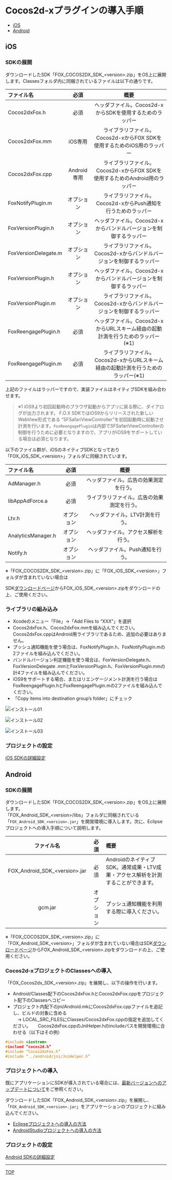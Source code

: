 # Cocos2d-xプラグインの導入手順

* [iOS](./README.md#ios)
* [Android](./README.md#android)

## iOS

### SDKの展開

ダウンロードしたSDK「FOX_COCOS2DX_SDK_&lt;version&gt;.zip」をOS上に展開します。Classesフォルダ内に同梱されているファイルは以下の通りです。

ファイル名|必須|概要
:--------|:-------------:|:--------:
Cocos2dxFox.h|必須|ヘッダファイル。Cocos2d-xからSDKを使用するためのラッパー
Cocos2dxFox.mm|	iOS専用	|ライブラリファイル。Cocos2d-xからFOX SDKを使用するためのiOS用のラッパー
Cocos2dxFox.cpp|Android専用|ライブラリファイル。Cocos2d-xからFOX SDKを使用するためのAndroid用のラッパー
FoxNotifyPlugin.m|オプション|ライブラリファイル。Cocos2d-xからPush通知を行うためのラッパー
FoxVersionPlugin.h|オプション|ヘッダファイル。Cocos2d-xからバンドルバージョンを制御するラッパー
FoxVersionDelegate.m|オプション|ライブラリファイル。Cocos2d-xからバンドルバージョンを制御するラッパー|
FoxVersionPlugin.h|オプション|ヘッダファイル。Cocos2d-xからバンドルバージョンを制御するラッパー|
FoxVersionPlugin.m|オプション|ライブラリファイル。Cocos2d-xからバンドルバージョンを制御するラッパー|
FoxReengagePlugin.h|必須|ヘッダファイル。Cocos2d-xからURLスキーム経由の起動計測を行うためのラッパー(※1)|
FoxReengagePlugin.m|必須|ライブラリファイル。Cocos2d-xからURLスキーム経由の起動計測を行うためのラッパー(※1)|

上記のファイルはラッパーですので、実装ファイルはネイティブSDKを組み合わせます。

> ※1 iOS9より初回起動時のブラウザ起動からアプリに戻る際に、ダイアログが出力されます。 F.O.X SDKではiOS9からリリースされた新しいWebView形式である “SFSafariViewController”を初回起動時に起動させ計測を行います。`FoxReengagePlugin`は内部でSFSafariViewControllerの制御を行うために必要となりますので、アプリがiOS9をサポートしている場合は必須となります。

以下のファイル群が、iOSのネイティブSDKとなっており「FOX_iOS_SDK_&lt;version&gt;」フォルダに同梱されています。

ファイル名|必須|概要
:--------|:-------------:|:--------:
AdManager.h|必須|ヘッダファイル。広告の効果測定を行う。|
libAppAdForce.a|必須|ライブラリファイル。広告の効果測定を行う。|
Ltv.h|オプション|ヘッダファイル。LTV計測を行う。|
AnalyticsManager.h|オプション|ヘッダファイル。アクセス解析を行う。|
Notify.h|オプション|ヘッダファイル。Push通知を行う。

※「FOX_COCOS2DX\_SDK_&lt;version&gt;.zip」に「FOX_iOS\_SDK_&lt;version&gt;」フォルダが含まれていない場合は

SDK[ダウンロードページ](https://github.com/cyber-z/public-fox-ios-sdk/releases)からFOX_iOS\_SDK_&lt;version&gt;.zipをダウンロードの上、ご使用ください。


### ライブラリの組み込み

* Xcodeのメニュー「File」→「Add Files to “XXX”」を選択
* Cocos2dxFox.h、Cocos2dxFox.mmを組み込んでください。Cocos2dxFox.cppはAndroid用ライブラリであるため、追加の必要はありません。
* プッシュ通知機能を使う場合は、FoxNotifyPlugin.h、FoxNotifyPlugin.mの2ファイルを組み込んでください。
* バンドルバージョン判定機能を使う場合は、FoxVersionDelegate.h、FoxVersionDelegate .mmとFoxVersionPlugin.h、FoxVersionPlugin.mmの計4ファイルを組み込んでください。
* iOS9をサポートする場合、またはリエンゲージメント計測を行う場合はFoxReengagePlugin.hとFoxReengagePlugin.mの2ファイルを組み込んでください。
* 「Copy items into destination group’s folder」にチェック

![インストール01](./ios/img01.png)

![インストール02](./ios/img02.png)

![インストール03](./ios/img03.png)

### プロジェクトの設定

[iOS SDKの詳細設定](./ios/README.md)

## Android

### SDKの展開

ダウンロードしたSDK「FOX_COCOS2DX_SDK_&lt;version&gt;.zip」をOS上に展開します。<br>
「FOX_Android_SDK_&lt;version&gt;/libs」フォルダに同梱されている「`FOX_Android_SDK_<version>.jar`」を開発環境に導入します。次に、Eclipseプロジェクトへの導入手順について説明します。

|ファイル名|必須|概要|
|:------:|:------:|:------|
|FOX_Android_SDK_&lt;version&gt;.jar|必須|AndroidのネイティブSDK。通常成果・LTV成果・アクセス解析を計測することができます。|
|gcm.jar|オプション|プッシュ通知機能を利用する際に導入ください。|

※「FOX_COCOS2DX_SDK_&lt;version&gt;.zip」に「FOX_Android_SDK_&lt;version&gt;」フォルダが含まれていない場合はSDK[ダウンロードページ](https://github.com/cyber-z/public-fox-android-sdk/releases)からFOX_Android_SDK_&lt;version&gt;.zipをダウンロードの上、ご使用ください。

### Cocos2d-xプロジェクトのClassesへの導入

「FOX_Cocos2dx_SDK_&lt;version&gt;.zip」を展開し、以下の操作を行います。

* Android/Classes配下のCocos2dxFox.hとCocos2dxFox.cppをプロジェクト配下のClassesへコピー
* プロジェクト内配下のjni/Android.mkにCocos2dxFox.cppファイルを追記し、ビルドの対象に含める<br>
　→ LOCAL_SRC_FILESにClasses/Cocos2dxFox.cppの指定を追加してください。
　
Cocos2dxFox.cppのJniHelper.hのincludeパスを開発環境に合わせる（以下はその例）

```cpp
#include <iostrem>
#inclued “cocos2d.h”
#include “Cocos2dxFox.h”
#include “../android/jni/JniHelper.h”
```

###	プロジェクトへの導入

既にアプリケーションにSDKが導入されている場合には、[最新バージョンへのアップデートについて](/lang/ja/doc/update/README.md)をご参照ください。

ダウンロードしたSDK「FOX_Android_SDK_&lt;version&gt;.zip」を展開し、「`FOX_Android_SDK_<version>.jar`」をアプリケーションのプロジェクトに組み込んでください。

* [Eclipseプロジェクトへの導入の方法](./android/ide/eclipse/README.md)
* [AndroidStudioプロジェクトへの導入の方法](./android/ide/android_studio/README.md)

### プロジェクトの設定

[Android SDKの詳細設定](./android/README.md)

---
[TOP](/lang/ja/README.md)
